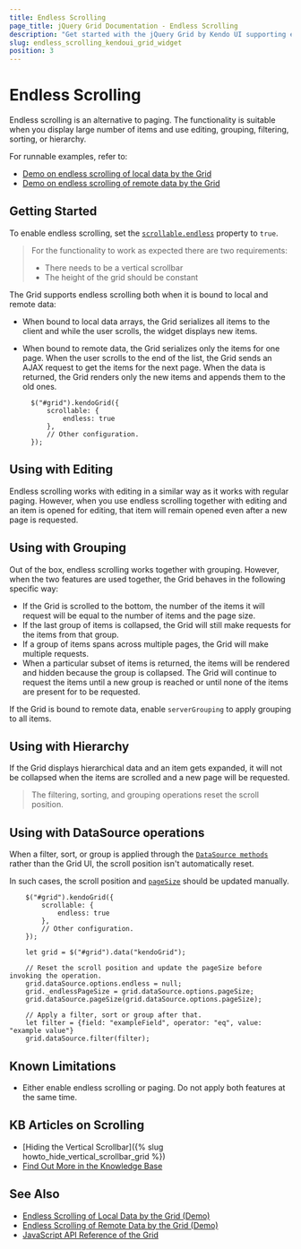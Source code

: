 ```yaml
---
title: Endless Scrolling
page_title: jQuery Grid Documentation - Endless Scrolling
description: "Get started with the jQuery Grid by Kendo UI supporting endless scrolling mode suitable for displaying large number of items."
slug: endless_scrolling_kendoui_grid_widget
position: 3
---
```


# Endless Scrolling

Endless scrolling is an alternative to paging. The functionality is suitable when you display large number of items and use editing, grouping, filtering, sorting, or hierarchy.

For runnable examples, refer to:
* [Demo on endless scrolling of local data by the Grid](https://demos.telerik.com/kendo-ui/grid/endless-scrolling-local)
* [Demo on endless scrolling of remote data by the Grid](https://demos.telerik.com/kendo-ui/grid/endless-scrolling-remote)

## Getting Started

To enable endless scrolling, set the [`scrollable.endless`](/api/javascript/ui/grid/configuration/scrollable.endless) property to `true`.

> For the functionality to work as expected there are two requirements:
> - There needs to be a vertical scrollbar
> - The height of the grid should be constant

The Grid supports endless scrolling both when it is bound to local and remote data:
* When bound to local data arrays, the Grid serializes all items to the client and while the user scrolls, the widget displays new items.
* When bound to remote data, the Grid serializes only the items for one page. When the user scrolls to the end of the list, the Grid sends an AJAX request to get the items for the next page. When the data is returned, the Grid renders only the new items and appends them to the old ones.

        $("#grid").kendoGrid({
            scrollable: {
                endless: true
            },
            // Other configuration.
        });


## Using with Editing

Endless scrolling works with editing in a similar way as it works with regular paging. However, when you use endless scrolling together with editing and an item is opened for editing, that item will remain opened even after a new page is requested.

## Using with Grouping

Out of the box, endless scrolling works together with grouping. However, when the two features are used together, the Grid behaves in the following specific way:
* If the Grid is scrolled to the bottom, the number of the items it will request will be equal to the number of items and the page size.
* If the last group of items is collapsed, the Grid will still make requests for the items from that group.
* If a group of items spans across multiple pages, the Grid will make multiple requests.
* When a particular subset of items is returned, the items will be rendered and hidden because the group is collapsed. The Grid will continue to request the items until a new group is reached or until none of the items are present for to be requested.

If the Grid is bound to remote data, enable `serverGrouping` to apply grouping to all items.

## Using with Hierarchy

If the Grid displays hierarchical data and an item gets expanded, it will not be collapsed when the items are scrolled and a new page will be requested.

> The filtering, sorting, and grouping operations reset the scroll position.

## Using with DataSource operations

When a filter, sort, or group is applied through the [`DataSource methods`](/api/javascript/data/datasource#methods) rather than the Grid UI, the scroll position isn't automatically reset.

In such cases, the scroll position and [`pageSize`](/api/javascript/data/datasource/configuration/pagesize) should be updated manually.

        $("#grid").kendoGrid({
            scrollable: {
                endless: true
            },
            // Other configuration.
        });

        let grid = $("#grid").data("kendoGrid");

        // Reset the scroll position and update the pageSize before invoking the operation.
        grid.dataSource.options.endless = null;
        grid._endlessPageSize = grid.dataSource.options.pageSize;
        grid.dataSource.pageSize(grid.dataSource.options.pageSize);
        
        // Apply a filter, sort or group after that.
        let filter = {field: "exampleField", operator: "eq", value: "example value"}
        grid.dataSource.filter(filter);

## Known Limitations

* Either enable endless scrolling or paging. Do not apply both features at the same time.

## KB Articles on Scrolling

* [Hiding the Vertical Scrollbar]({% slug howto_hide_vertical_scrollbar_grid %})
* [Find Out More in the Knowledge Base](/knowledge-base)

## See Also

* [Endless Scrolling of Local Data by the Grid (Demo)](https://demos.telerik.com/kendo-ui/grid/endless-scrolling-local)
* [Endless Scrolling of Remote Data by the Grid (Demo)](https://demos.telerik.com/kendo-ui/grid/endless-scrolling-remote)
* [JavaScript API Reference of the Grid](/api/javascript/ui/grid)
